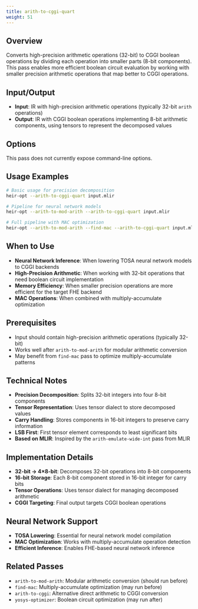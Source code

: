 ```yaml
---
title: arith-to-cggi-quart
weight: 51
---
```


## Overview

Converts high-precision arithmetic operations (32-bit) to CGGI boolean
operations by dividing each operation into smaller parts (8-bit components).
This pass enables more efficient boolean circuit evaluation by working with
smaller precision arithmetic operations that map better to CGGI operations.

## Input/Output

- **Input**: IR with high-precision arithmetic operations (typically 32-bit
  `arith` operations)
- **Output**: IR with CGGI boolean operations implementing 8-bit arithmetic
  components, using tensors to represent the decomposed values

## Options

This pass does not currently expose command-line options.

## Usage Examples

```bash
# Basic usage for precision decomposition
heir-opt --arith-to-cggi-quart input.mlir

# Pipeline for neural network models
heir-opt --arith-to-mod-arith --arith-to-cggi-quart input.mlir

# Full pipeline with MAC optimization
heir-opt --arith-to-mod-arith --find-mac --arith-to-cggi-quart input.mlir
```

## When to Use

- **Neural Network Inference**: When lowering TOSA neural network models to CGGI
  backends
- **High-Precision Arithmetic**: When working with 32-bit operations that need
  boolean circuit implementation
- **Memory Efficiency**: When smaller precision operations are more efficient
  for the target FHE backend
- **MAC Operations**: When combined with multiply-accumulate optimization

## Prerequisites

- Input should contain high-precision arithmetic operations (typically 32-bit)
- Works well after `arith-to-mod-arith` for modular arithmetic conversion
- May benefit from `find-mac` pass to optimize multiply-accumulate patterns

## Technical Notes

- **Precision Decomposition**: Splits 32-bit integers into four 8-bit components
- **Tensor Representation**: Uses tensor dialect to store decomposed values
- **Carry Handling**: Stores components in 16-bit integers to preserve carry
  information
- **LSB First**: First tensor element corresponds to least significant bits
- **Based on MLIR**: Inspired by the `arith-emulate-wide-int` pass from MLIR

## Implementation Details

- **32-bit → 4×8-bit**: Decomposes 32-bit operations into 8-bit components
- **16-bit Storage**: Each 8-bit component stored in 16-bit integer for carry
  bits
- **Tensor Operations**: Uses tensor dialect for managing decomposed arithmetic
- **CGGI Targeting**: Final output targets CGGI boolean operations

## Neural Network Support

- **TOSA Lowering**: Essential for neural network model compilation
- **MAC Optimization**: Works with multiply-accumulate operation detection
- **Efficient Inference**: Enables FHE-based neural network inference

## Related Passes

- `arith-to-mod-arith`: Modular arithmetic conversion (should run before)
- `find-mac`: Multiply-accumulate optimization (may run before)
- `arith-to-cggi`: Alternative direct arithmetic to CGGI conversion
- `yosys-optimizer`: Boolean circuit optimization (may run after)
